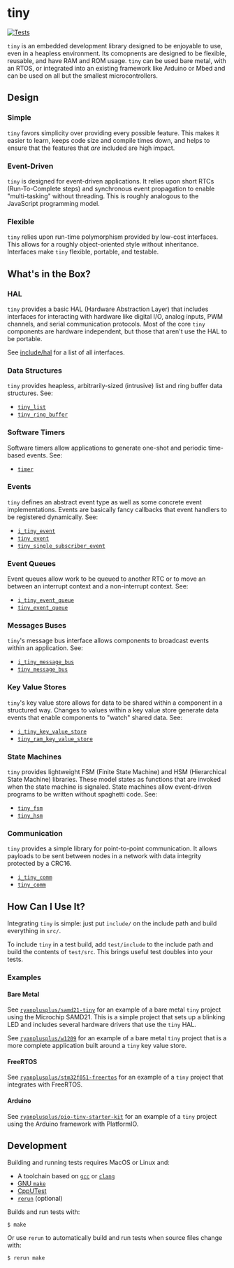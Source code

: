 # tiny
[![Tests](https://github.com/ryanplusplus/tiny/actions/workflows/test.yml/badge.svg)](https://github.com/ryanplusplus/tiny/actions/workflows/test.yml)

`tiny` is an embedded development library designed to be enjoyable to use, even in a heapless environment. Its comopnents are designed to be flexible, reusable, and have RAM and ROM usage. `tiny` can be used bare metal, with an RTOS, or integrated into an existing framework like Arduino or Mbed and can be used on all but the smallest microcontrollers.

## Design
### Simple
`tiny` favors simplicity over providing every possible feature. This makes it easier to learn, keeps code size and compile times down, and helps to ensure that the features that _are_ included are high impact.

### Event-Driven
`tiny` is designed for event-driven applications. It relies upon short RTCs (Run-To-Complete steps) and synchronous event propagation to enable "multi-tasking" without threading. This is roughly analogous to the JavaScript programming model.

### Flexible
`tiny` relies upon run-time polymorphism provided by low-cost interfaces. This allows for a roughly object-oriented style without inheritance. Interfaces make `tiny` flexible, portable, and testable.

## What's in the Box?
### HAL
`tiny` provides a basic HAL (Hardware Abstraction Layer) that includes interfaces for interacting with hardware like digital I/O, analog inputs, PWM channels, and serial communication protocols. Most of the core `tiny` components are hardware independent, but those that aren't use the HAL to be portable.

See [include/hal](include/hal) for a list of all interfaces.

### Data Structures
`tiny` provides heapless, arbitrarily-sized (intrusive) list and ring buffer data structures. See:
- [`tiny_list`](include/tiny_list.h)
- [`tiny_ring_buffer`](include/tiny_ring_buffer.h)

### Software Timers
Software timers allow applications to generate one-shot and periodic time-based events. See:
- [`timer`](include/tiny_timer.h)

### Events
`tiny` defines an abstract event type as well as some concrete event implementations. Events are basically fancy callbacks that event handlers to be registered dynamically. See:
- [`i_tiny_event`](include/i_tiny_event.h)
- [`tiny_event`](include/tiny_event.h)
- [`tiny_single_subscriber_event`](include/tiny_single_subscriber_event.h)

### Event Queues
Event queues allow work to be queued to another RTC or to move an between an interrupt context and a non-interrupt context. See:
- [`i_tiny_event_queue`](include/i_tiny_event_queue.h)
- [`tiny_event_queue`](include/tiny_event_queue.h)

### Messages Buses
`tiny`'s message bus interface allows components to broadcast events within an application. See:
- [`i_tiny_message_bus`](include/i_tiny_message_bus.h)
- [`tiny_message_bus`](include/tiny_message_bus.h)

### Key Value Stores
`tiny`'s key value store allows for data to be shared within a component in a structured way. Changes to values within a key value store generate data events that enable components to "watch" shared data. See:
- [`i_tiny_key_value_store`](include/i_tiny_key_value_store.h)
- [`tiny_ram_key_value_store`](include/tiny_ram_key_value_store.h)

### State Machines
`tiny` provides lightweight FSM (Finite State Machine) and HSM (Hierarchical State Machine) libraries. These model states as functions that are invoked when the state machine is signaled. State machines allow event-driven programs to be written without spaghetti code. See:
- [`tiny_fsm`](include/tiny_fsm.h)
- [`tiny_hsm`](include/tiny_hsm.h)

### Communication
`tiny` provides a simple library for point-to-point communication. It allows payloads to be sent between nodes in a network with data integrity protected by a CRC16.
- [`i_tiny_comm`](include/i_tiny_comm.h)
- [`tiny_comm`](include/tiny_comm.h)

## How Can I Use It?
Integrating `tiny` is simple: just put `include/` on the include path and build everything in `src/`.

To include `tiny` in a test build, add `test/include` to the include path and build the contents of `test/src`. This brings useful test doubles into your tests.

### Examples
#### Bare Metal
See [`ryanplusplus/samd21-tiny`](https://github.com/ryanplusplus/samd21-tiny) for an example of a bare metal `tiny` project using the Microchip SAMD21. This is a simple project that sets up a blinking LED and includes several hardware drivers that use the `tiny` HAL.

See [`ryanplusplus/w1209`](https://github.com/ryanplusplus/w1209) for an example of a bare metal `tiny` project that is a more complete application built around a `tiny` key value store.

#### FreeRTOS
See [`ryanplusplus/stm32f051-freertos`](https://github.com/ryanplusplus/stm32f051-freertos) for an example of a `tiny` project that integrates with FreeRTOS.

#### Arduino
See [`ryanplusplus/pio-tiny-starter-kit`](https://github.com/ryanplusplus/pio-tiny-starter-kit) for an example of a `tiny` project using the Arduino framework with PlatformIO.

## Development
Building and running tests requires MacOS or Linux and:
- A toolchain based on [`gcc`](https://gcc.gnu.org/) or [`clang`](https://clang.llvm.org/)
- [GNU `make`](https://www.gnu.org/software/make/)
- [CppUTest](http://cpputest.github.io/)
- [`rerun`](https://rerun.github.io/rerun/) (optional)

Builds and run tests with:

```shell
$ make
```

Or use `rerun` to automatically build and run tests when source files change with:

```shell
$ rerun make
```
